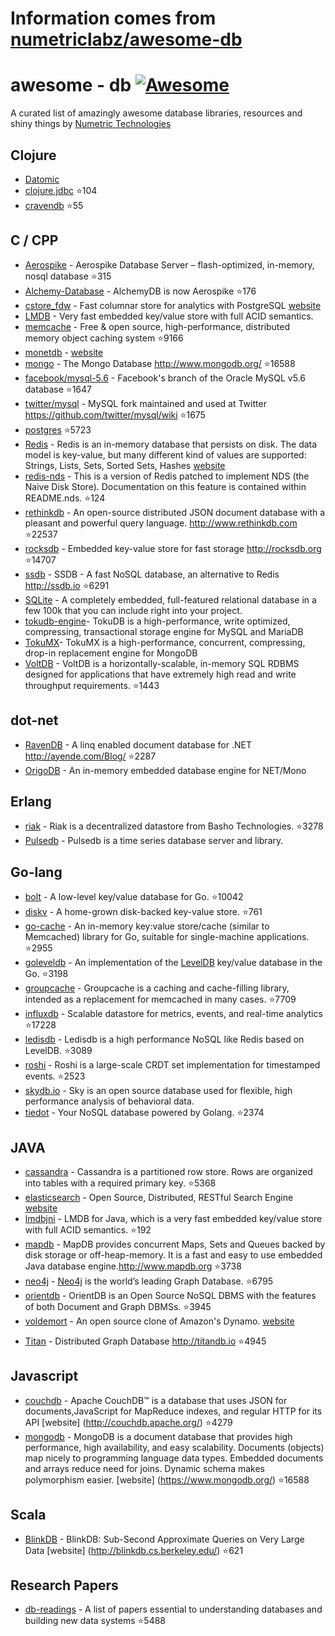 # Information comes from [numetriclabz/awesome-db](https://github.com/numetriclabz/awesome-db)
﻿awesome - db [![Awesome](https://cdn.rawgit.com/sindresorhus/awesome/d7305f38d29fed78fa85652e3a63e154dd8e8829/media/badge.svg)](https://github.com/sindresorhus/awesome)
=========
A curated list of amazingly awesome database libraries, resources and shiny things by [Numetric Technologies](https://www.numetriclabz.com/)

## Clojure

 * [Datomic](http://www.datomic.com/)
 * [clojure.jdbc](https://github.com/niwibe/clojure.jdbc) :star:104
 * [cravendb](https://github.com/robashton/cravendb) :star:55

## C / CPP
* [Aerospike](https://github.com/aerospike/aerospike-server) - Aerospike Database Server – flash-optimized, in-memory, nosql database :star:315
* [Alchemy-Database](https://github.com/JakSprats/Alchemy-Database) - AlchemyDB is now Aerospike :star:176
* [cstore_fdw](https://github.com/citusdata/cstore_fdw) - Fast columnar store for analytics with PostgreSQL [website](http://citusdata.github.io/cstore_fdw/)
* [LMDB](http://symas.com/mdb/) - Very fast embedded key/value store with full ACID semantics.
* [memcache](https://github.com/memcached/memcached) - Free & open source, high-performance, distributed memory object caching system :star:9166
* [monetdb](https://github.com/snaga/monetdb) - [website](https://www.monetdb.org/)
* [mongo](https://github.com/mongodb/mongo) - The Mongo Database http://www.mongodb.org/ :star:16588
* [facebook/mysql-5.6](https://github.com/facebook/mysql-5.6) - Facebook's branch of the Oracle MySQL v5.6 database :star:1647
* [twitter/mysql](https://github.com/twitter/mysql) - MySQL fork maintained and used at Twitter https://github.com/twitter/mysql/wiki :star:1675
* [postgres](https://github.com/postgres/postgres) :star:5723
* [Redis](https://github.com/antirez/redis) - Redis is an in-memory database that persists on disk. The data model is key-value, but many different kind of values are supported: Strings, Lists, Sets, Sorted Sets, Hashes [website](http://redis.io)
* [redis-nds](https://github.com/mpalmer/redis/tree/nds-2.6) - This is a version of Redis patched to implement NDS (the Naive Disk Store). Documentation on this feature is contained within README.nds. :star:124
* [rethinkdb](https://github.com/rethinkdb/rethinkdb) - An open-source distributed JSON document database with a pleasant and powerful query language. http://www.rethinkdb.com :star:22537
* [rocksdb](https://github.com/facebook/rocksdb) - Embedded key-value store for fast storage http://rocksdb.org :star:14707
* [ssdb](https://github.com/ideawu/ssdb) - SSDB - A fast NoSQL database, an alternative to Redis http://ssdb.io :star:6291
* [SQLite](http://www.sqlite.org/) - A completely embedded, full-featured relational database in a few 100k that you can include right into your project.
* [tokudb-engine](https://github.com/Tokutek/tokudb-engine)- TokuDB is a high-performance, write optimized, compressing, transactional storage engine for MySQL and MariaDB
* [TokuMX](https://github.com/Tokutek/mongo)- TokuMX is a high-performance, concurrent, compressing, drop-in replacement engine for MongoDB
* [VoltDB](https://github.com/VoltDB/voltdb/) - VoltDB is a horizontally-scalable, in-memory SQL RDBMS designed for applications that have extremely high read and write throughput requirements. :star:1443


## dot-net

* [RavenDB](https://github.com/ravendb/ravendb) - A linq enabled document database for .NET http://ayende.com/Blog/ :star:2287
* [OrigoDB](http://dev.origodb.com) - An in-memory embedded database engine for NET/Mono

## Erlang

* [riak](https://github.com/basho/riak) - Riak is a decentralized datastore from Basho Technologies. :star:3278
* [Pulsedb](http://pulsedb.io) - Pulsedb is a time series database server and library.

## Go-lang

* [bolt](https://github.com/boltdb/bolt) - A low-level key/value database for Go. :star:10042
* [diskv](https://github.com/peterbourgon/diskv) - A home-grown disk-backed key-value store. :star:761
* [go-cache](https://github.com/pmylund/go-cache) - An in-memory key:value store/cache (similar to Memcached) library for Go, suitable for single-machine applications. :star:2955
* [goleveldb](https://github.com/syndtr/goleveldb) - An implementation of the [LevelDB](https://code.google.com/p/leveldb/) key/value database in the Go. :star:3198
* [groupcache](https://github.com/golang/groupcache) - Groupcache is a caching and cache-filling library, intended as a replacement for memcached in many cases. :star:7709
* [influxdb](https://github.com/influxdb/influxdb) - Scalable datastore for metrics, events, and real-time analytics :star:17228
* [ledisdb](https://github.com/siddontang/ledisdb) - Ledisdb is a high performance NoSQL like Redis based on LevelDB. :star:3089
* [roshi](https://github.com/soundcloud/roshi/) - Roshi is a large-scale CRDT set implementation for timestamped events. :star:2523
* [skydb.io](https://github.com/skydb/sky) - Sky is an open source database used for flexible, high performance analysis of behavioral data.
* [tiedot](https://github.com/HouzuoGuo/tiedot) - Your NoSQL database powered by Golang. :star:2374



## JAVA
* [cassandra](https://github.com/apache/cassandra) - Cassandra is a partitioned row store. Rows are organized into tables with a required primary key. :star:5368
* [elasticsearch](https://github.com/elasticsearch/elasticsearch) - Open Source, Distributed, RESTful Search Engine [website](http://elasticsearch.org)
* [lmdbjni](https://github.com/deephacks/lmdbjni) - LMDB for Java, which is a very fast embedded key/value store with full ACID semantics. :star:192
* [mapdb](https://github.com/jankotek/MapDB) - MapDB provides concurrent Maps, Sets and Queues backed by disk storage or off-heap-memory. It is a fast and easy to use embedded Java database engine.http://www.mapdb.org :star:3738
* [neo4j](https://github.com/neo4j/neo4j) - [Neo4j](http://neo4j.org) is the world’s leading Graph Database. :star:6795
* [orientdb](https://github.com/orientechnologies/orientdb) - OrientDB is an Open Source NoSQL DBMS with the features of both Document and Graph DBMSs. :star:3945
* [voldemort](https://github.com/voldemort/voldemort) - An open source clone of Amazon's Dynamo. [website](http://project-voldemort.com)
- [Titan](https://github.com/thinkaurelius/titan) - Distributed Graph Database http://titandb.io :star:4945


## Javascript
* [couchdb](https://github.com/apache/couchdb) - Apache CouchDB™ is a database that uses JSON for documents,JavaScript for MapReduce indexes, and regular HTTP for its API [website] (http://couchdb.apache.org/) :star:4279
* [mongodb](https://github.com/mongodb/mongo) - MongoDB is a document database that provides high performance, high availability, and easy scalability. Documents (objects) map nicely to programming language data types. Embedded documents and arrays reduce need for joins. Dynamic schema makes polymorphism easier. [website] (https://www.mongodb.org/) :star:16588



## Scala
* [BlinkDB](https://github.com/sameeragarwal/blinkdb) - BlinkDB: Sub-Second Approximate Queries on Very Large Data [website]	(http://blinkdb.cs.berkeley.edu/) :star:621

## Research Papers
* [db-readings](https://github.com/rxin/db-readings) - A list of papers essential to understanding databases and building new data systems :star:5488

